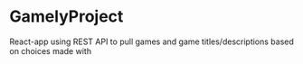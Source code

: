 # GamelyProject
React-app using REST API to pull games and game titles/descriptions based on choices made with 
